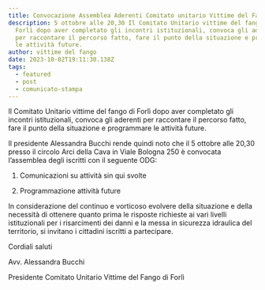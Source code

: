 ```yaml
---
title: Convocazione Assemblea Aderenti Comitato unitario Vittime del Fango
description: 5 ottobre alle 20,30 Il Comitato Unitario vittime del fango di
  Forlì dopo aver completato gli incontri istituzionali, convoca gli aderenti
  per raccontare il percorso fatto, fare il punto della situazione e programmare
  le attività future.
author: vittime del fango
date: 2023-10-02T19:11:30.138Z
tags:
  - featured
  - post
  - comunicato-stampa
---
```

Il Comitato Unitario vittime del fango di Forlì dopo aver completato gli incontri istituzionali, convoca gli aderenti per raccontare il percorso fatto, fare il punto della situazione e programmare le attività future.

Il presidente Alessandra Bucchi rende quindi noto che il 5 ottobre alle 20,30 presso il circolo Arci della Cava in Viale Bologna 250 è convocata l’assemblea degli iscritti con il seguente ODG:

1. Comunicazioni su attività sin qui svolte

2. Programmazione attività future

In considerazione del continuo e vorticoso evolvere della situazione e della necessità di ottenere quanto prima le risposte richieste ai vari livelli istituzionali per i risarcimenti dei danni e la messa in sicurezza idraulica del territorio, si invitano i cittadini iscritti a partecipare.

Cordiali saluti

Avv. Alessandra Bucchi

Presidente Comitato Unitario Vittime del Fango di Forlì